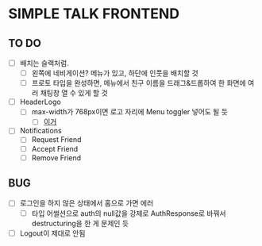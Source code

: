 # SIMPLE TALK FRONTEND

## TO DO

- [ ] 배치는 슬랙처럼.
  - [ ] 왼쪽에 네비게이션? 메뉴가 있고, 하단에 인풋을 배치할 것
  - [ ] 프로토 타입을 완성하면, 메뉴에서 친구 이름을 드래그&드롭하여 한 화면에 여러 채팅창 열 수 있게 할 것
- [ ] HeaderLogo
  - [ ] max-width가 768px이면 로고 자리에 Menu toggler 넣어도 될 듯
    - [ ] [이거](https://ant.design/components/menu/#components-menu-demo-inline-collapsed)
- [ ] Notifications
  - [ ] Request Friend
  - [ ] Accept Friend
  - [ ] Remove Friend

## BUG

- [ ] 로그인을 하지 않은 상태에서 홈으로 가면 에러
  - [ ] 타입 어썰션으로 auth의 null값을 강제로 AuthResponse로 바꿔서 destructuring을 한 게 문제인 듯
- [ ] Logout이 제대로 안됨
